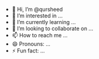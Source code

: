 - 👋 Hi, I’m @qursheed
- 👀 I’m interested in ...
- 🌱 I’m currently learning ...
- 💞️ I’m looking to collaborate on ...
- 📫 How to reach me ...
- 😄 Pronouns: ...
- ⚡ Fun fact: ...

<!---
qursheed/qursheed is a ✨ special ✨ repository because its `README.md` (this file) appears on your GitHub profile.
You can click the Preview link to take a look at your changes.
--->
